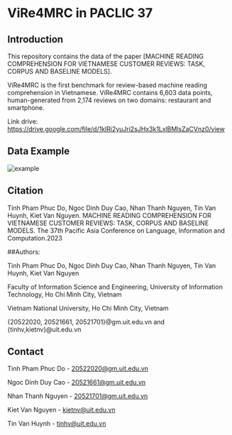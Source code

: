 # ViRe4MRC in PACLIC 37
## Introduction
This repository contains the data of the paper [MACHINE READING COMPREHENSION FOR VIETNAMESE CUSTOMER REVIEWS: TASK, CORPUS AND BASELINE MODELS]. 

ViRe4MRC is the first benchmark for review-based machine reading comprehension in Vietnamese. ViRe4MRC contains 6,603 data points, human-generated from 2,174 reviews on two domains: restaurant and smartphone. 

Link drive: https://drive.google.com/file/d/1klRi2yuJri2sJHx3k1LxlBMlsZaCVnz0/view
## Data Example
![example](https://github.com/DoPhamPhucTinh/ViRe4MRC/assets/108585613/96f123ae-2dbe-4f82-adec-18a23fbc17b2.png)
## Citation
Tinh Pham Phuc Do, Ngoc Dinh Duy Cao, Nhan Thanh Nguyen, Tin Van Huynh, Kiet Van Nguyen. MACHINE READING COMPREHENSION FOR VIETNAMESE CUSTOMER REVIEWS: TASK, CORPUS AND BASELINE MODELS. The 37th Pacific Asia Conference on Language, Information and Computation.2023

##Authors:

Tinh Pham Phuc Do, Ngoc Dinh Duy Cao, Nhan Thanh Nguyen, Tin Van Huynh, Kiet Van Nguyen

Faculty of Information Science and Engineering, University of Information Technology, Ho Chi Minh City, Vietnam

Vietnam National University, Ho Chi Minh City, Vietnam

{20522020, 20521661, 20521701}@gm.uit.edu.vn and {tinhv,kietnv}@uit.edu.vn


## Contact
Tinh Pham Phuc Do - 20522020@gm.uit.edu.vn

Ngoc Dinh Duy Cao - 20521661@gm.uit.edu.vn

Nhan Thanh Nguyen - 20521701@gm.uit.edu.vn

Kiet Van Nguyen -  kietnv@uit.edu.vn

Tin Van Huynh - tinhv@uit.edu.vn

